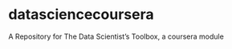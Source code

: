 datasciencecoursera
===================

A Repository for The Data Scientist’s Toolbox, a coursera module

